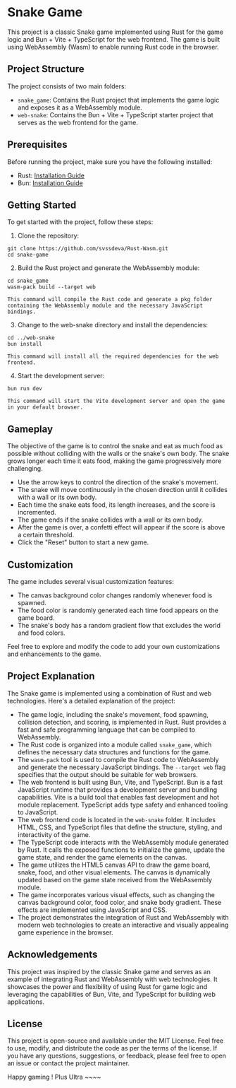 # Snake Game

This project is a classic Snake game implemented using Rust for the game logic and Bun + Vite + TypeScript for the web frontend. The game is built using WebAssembly (Wasm) to enable running Rust code in the browser.

## Project Structure

The project consists of two main folders:

- `snake_game`: Contains the Rust project that implements the game logic and exposes it as a WebAssembly module.
- `web-snake`: Contains the Bun + Vite + TypeScript starter project that serves as the web frontend for the game.

## Prerequisites

Before running the project, make sure you have the following installed:

- Rust: [Installation Guide](https://www.rust-lang.org/tools/install)
- Bun: [Installation Guide](https://bun.sh/)

## Getting Started

To get started with the project, follow these steps:

1. Clone the repository:

  ```shell
  git clone https://github.com/svssdeva/Rust-Wasm.git
  cd snake-game
  ```

2. Build the Rust project and generate the WebAssembly module:

  ```shell
cd snake_game
wasm-pack build --target web

 This command will compile the Rust code and generate a pkg folder containing the WebAssembly module and the necessary JavaScript bindings.
  ```

3. Change to the web-snake directory and install the dependencies:

  ```shell
cd ../web-snake
bun install

This command will install all the required dependencies for the web frontend.
  ```
4. Start the development server:

  ```shell
bun run dev

This command will start the Vite development server and open the game in your default browser.
  ```

## Gameplay

The objective of the game is to control the snake and eat as much food as possible without colliding with the walls or the snake's own body. The snake grows longer each time it eats food, making the game progressively more challenging.

- Use the arrow keys to control the direction of the snake's movement.
- The snake will move continuously in the chosen direction until it collides with a wall or its own body.
- Each time the snake eats food, its length increases, and the score is incremented.
- The game ends if the snake collides with a wall or its own body.
- After the game is over, a confetti effect will appear if the score is above a certain threshold.
- Click the "Reset" button to start a new game.

## Customization

The game includes several visual customization features:

- The canvas background color changes randomly whenever food is spawned.
- The food color is randomly generated each time food appears on the game board.
- The snake's body has a random gradient flow that excludes the world and food colors.

Feel free to explore and modify the code to add your own customizations and enhancements to the game.

## Project Explanation

The Snake game is implemented using a combination of Rust and web technologies. Here's a detailed explanation of the project:

- The game logic, including the snake's movement, food spawning, collision detection, and scoring, is implemented in Rust. Rust provides a fast and safe programming language that can be compiled to WebAssembly.
- The Rust code is organized into a module called ```snake_game```, which defines the necessary data structures and functions for the game.
- The ```wasm-pack``` tool is used to compile the Rust code to WebAssembly and generate the necessary JavaScript bindings. The ```--target web``` flag specifies that the output should be suitable for web browsers.
- The web frontend is built using Bun, Vite, and TypeScript. Bun is a fast JavaScript runtime that provides a development server and bundling capabilities. Vite is a build tool that enables fast development and hot module replacement. TypeScript adds type safety and enhanced tooling to JavaScript.
- The web frontend code is located in the ```web-snake``` folder. It includes HTML, CSS, and TypeScript files that define the structure, styling, and interactivity of the game.
- The TypeScript code interacts with the WebAssembly module generated by Rust. It calls the exposed functions to initialize the game, update the game state, and render the game elements on the canvas.
- The game utilizes the HTML5 canvas API to draw the game board, snake, food, and other visual elements. The canvas is dynamically updated based on the game state received from the WebAssembly module.
- The game incorporates various visual effects, such as changing the canvas background color, food color, and snake body gradient. These effects are implemented using JavaScript and CSS.
- The project demonstrates the integration of Rust and WebAssembly with modern web technologies to create an interactive and visually appealing game experience in the browser.


## Acknowledgements

This project was inspired by the classic Snake game and serves as an example of integrating Rust and WebAssembly with web technologies. It showcases the power and flexibility of using Rust for game logic and leveraging the capabilities of Bun, Vite, and TypeScript for building web applications.

## License

This project is open-source and available under the MIT License. Feel free to use, modify, and distribute the code as per the terms of the license.
If you have any questions, suggestions, or feedback, please feel free to open an issue or contact the project maintainer.

Happy gaming ! Plus Ultra ~~~~